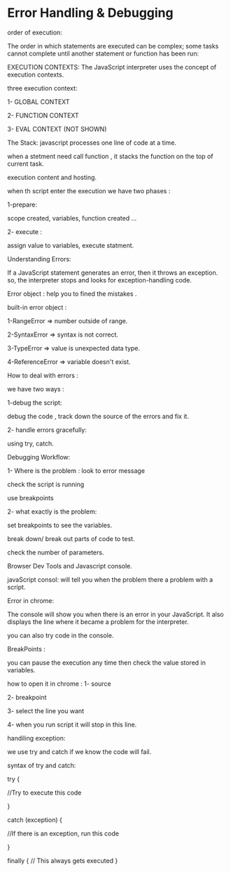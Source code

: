 # Error Handling & Debugging


order of execution:

The order in which statements are executed can be complex; some tasks 
cannot complete until another statement or function has been run: 

EXECUTION CONTEXTS: The JavaScript interpreter uses the concept of execution contexts. 

three execution context:

1- GLOBAL CONTEXT 

2- FUNCTION CONTEXT 


3- EVAL CONTEXT (NOT SHOWN) 

The Stack: javascript processes one line of code at a time.

when a stetment need call function , it stacks the function on the top of current task.

execution content and hosting.

when th script enter the execution we have two phases :

1-prepare: 

scope created, variables, function created ...

2- execute :

assign value to variables, execute statment.


Understanding Errors: 

If a JavaScript statement generates an error, then it throws an exception. 
so, the interpreter stops and looks for exception-handling code. 

Error object :  help you to fined the mistakes .

built-in error object :

1-RangeError => number outside of range.

2-SyntaxError => syntax is not correct. 

3-TypeError => value is unexpected data type.

4-ReferenceError => variable doesn't exist.


How to deal with errors :

we have two ways :

1-debug the script:

  debug the code , track down the source of the errors and fix it.

2- handle errors gracefully: 
  
using try, catch.


Debugging Workflow:

1- Where is the problem :
look to error message 

check the script is running

use breakpoints


2- what exactly is the problem:
 
set breakpoints to see the variables.

break down/ break out parts of code to test.

check the number of parameters.

Browser Dev Tools and Javascript console.

javaScript consol: will tell you when the problem there a problem with a script.

Error in chrome:

The console will show you when there is an error in your JavaScript. It also displays the line 
where it became a problem for the interpreter. 

you can also try code in the console.


BreakPoints :

you can pause the execution any time then check the value stored in variables.

how to open it in chrome :
1- source

2- breakpoint

3- select the line you want

4- when you run script it will stop in this line.



handiling exception:

we use try and catch if we know the code will fail.

syntax of try and catch:

try { 

//Try to execute this code 

}

catch (exception) { 

//If there is an exception, run this code 

}

finally { // This always gets executed }